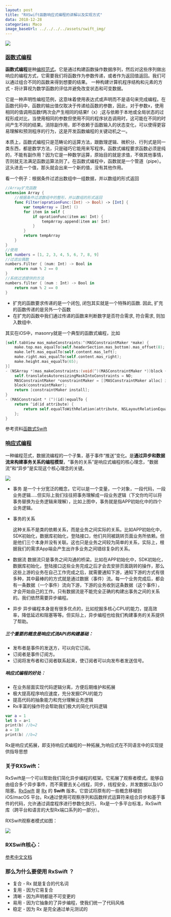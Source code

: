 ```yaml
---
layout: post
title: "RXSwift函数响应式编程的讲解以及实现方式"
data: 2018-12-28 
categories: Maco
image_baseUrl: ../../../../assets/swift_img/
---
```


![]({{layout.image_baseUrl}}rxswift.png)

### [函数式编程](https://en.wikipedia.org/wiki/Functional_programming)

**函数式编程**是种[编程范式](https://en.wikipedia.org/wiki/Programming_paradigm)。它是通过构建函数操作数据序列，然后对这些序列做出响应的编程方式，它需要我们将函数作为参数传递，或者作为返回值返回。我们可以通过组合不同的函数来得到想要的结果。 一种构建计算机程序结构和元素的方式 - 将计算视为数学函数的评估并避免改变状态和可变数据。

它是一种声明性编程范例，这意味着使用表达式或声明而不是语句来完成编程。在函数代码中，函数的输出值仅取决于传递给函数的参数，因此，对于参数x，使用相同的值调用函数f两次会产生相同的结果f（x）;这与依赖于本地或全局状态的过程形成对比，当使用相同的参数但使用不同的程序状态调用时，这可能在不同的时间产生不同的结果。消除副作用，即不依赖于函数输入的状态变化，可以使得更容易理解和预测程序的行为，这是开发函数编程的关键动机之一。

本质上，函数式编程只是范畴论的运算方法，跟数理逻辑、微积分、行列式是同一类东西，都是数学方法，只是碰巧它能用来写程序。函数式编程要求函数必须是纯的，不能有副作用？因为它是一种数学运算，原始目的就是求值，不做其他事情，否则就无法满足函数运算法则了。在函数式编程中，函数就是一个管道（pipe）。这头进去一个值，那头就会出来一个新的值，没有其他作用。

看一个例子：根据条件过滤出数组中一组数据，并以数组的形式返回

```swift
//Array扩充函数
extension Array {
    //根据条件过滤数组中的整形，并以数组的形式返回
    func Filter(oprationFunc:(Int) -> Bool) -> [Int] {
        var tempArray = [Int] ()
        for item in self {
            if oprationFunc(item as! Int) {
                tempArray.append(item as! Int)
            }
        }
        return tempArray
    }
}
//使用
let numbers = [1, 2, 3, 4, 5, 6, 7, 8, 9]
//过滤出偶数
numbers.Filter { (num: Int) -> Bool in
    return num % 2 == 0
}
//系统过滤提供的方法
numbers.filter { (num : Int) -> Bool in
    return num % 2 == 0
}
```

- 扩充的函数要求传递的是一个闭包, 闭包其实就是一个特殊的函数. 因此, 扩充的函数传递的是另外一个函数
- 在扩充的函数中我们通过传递的函数来判断数字是否符合需求, 符合需求, 则加入数组中.

其实在iOS中，masonry就是一个典型的函数式编程，比如

```objective-c
[self.tabView mas_makeConstraints:^(MASConstraintMaker *make) {
    make.top.mas_equalTo(self.headerSection.mas_bottom).mas_offset(8);
	make.left.mas_equalTo(self.content.mas_left);
	make.right.mas_equalTo(self.content.mas_right);
	make.height.mas_equalTo(65);
}]
- (NSArray *)mas_makeConstraints:(void(^)(MASConstraintMaker *))block {
    self.translatesAutoresizingMaskIntoConstraints = NO;
    MASConstraintMaker *constraintMaker = [[MASConstraintMaker alloc] initWithView:self];
    block(constraintMaker);
    return [constraintMaker install];
}
- (MASConstraint * (^)(id))equalTo {
    return ^id(id attribute) {
        return self.equalToWithRelation(attribute, NSLayoutRelationEqual);
    };
}
```

参考资料[函数式Swift](https://objccn.io/products/functional-swift/preview/)

### [响应式编程](https://doc.red-lang.org/zh-hans/reactivity.html#)

一种编程范式，数据流编程的一个子集，基于事件“推送”变化。是**通过异步和数据流来构建事务关系的编程模型**，“事务的关系”是响应式编程的核心理念，“数据流”和“异步”是实现这个核心理念的关键。

![](../../../../assets/swift_img/xiangying.png)

- 事务
  是一个十分宽泛的概念，它可以是一个变量，一个对象，一段代码，一段业务逻辑.....但实际上我们往往把事务理解成一段业务逻辑（下文你均可以将事务替换为业务逻辑来理解），比如上图中，事务就是指APP初始化中的四个业务逻辑。

- 事务的关系

  这种关系不是类的依赖关系，而是业务之间实际的关系。比如APP初始化中，SDK初始化，数据库初始化，登陆接口，他们共同被跳转页面业务所依赖。但是他们三个本身并没有关联。这也只是业务之间较为简单的关系，实际上，根据我们的需求App端会产生出许多业务之间错综复杂的关系。

- 数据流
  数据流只是事务之间沟通的桥梁。比如在APP初始化中，SDK初始化，数据库初始化，登陆接口这些业务完成之后才会去安排页面跳转的操作，那么这些上游的业务在自己工作完成之后，就需要通知下游，通知下游的方式有很多种，其中最棒的的方式就是通过数据（事件）流。每一个业务完成后，都会有一条数据（一个事件）流向下游，下游的业务收到这条数据（这个事件），才会开始自己的工作。只有数据流是不能完全正确的构建出事务之间的关系的。我们依然需要异步编程。

- 异步
  异步编程本身是有很多优点的，比如挖掘多核心CPU的能力，提高效率，降低延迟和阻塞等等。但实际上，异步编程也给我们构建事务的关系提供了帮助。

##### 三个重要的概念是响应式流API的构建基础：

- 发布者是事件的发送方，可以向它订阅。
- 订阅者是事件订阅方。
- 订阅将发布者和订阅者联系起来，使订阅者可以向发布者发送信号。

##### 响应式编程的好处：

- 在业务层面实现代码逻辑分离，方便后期维护和拓展
- 极大提高程序响应速度，充分发掘CPU的能力
- 提高代码的抽象能力和充分理解业务逻辑
- Rx丰富的操作符会帮助我们极大的简化代码逻辑

```swift
var a = 1
let b = a+1
print(b) //b=2
a = 10
print(b) //b=2
```

Rx是响应式拓展，即支持响应式编程的一种拓展,为响应式在不同语言中的实现提供指导思想

### 关于RXSwift：

RxSwift是一个可以帮助我们简化异步编程的框架。它拓展了观察者模式。能够自由组合多个异步事件，而不需要去关心线程，同步，线程安全，并发数据以及I/O阻塞。[RxSwift](https://github.com/ReactiveX/RxSwift) 是 [Rx](https://github.com/Reactive-Extensions/Rx.NET) 的 **Swift** 版本。它尝试将原有的一些概念移植到 iOS/macOS 平台。Rx通过使用可观察序列和函数样式运算符来组合异步和基于事件的代码，允许通过调度程序进行参数化执行。 Rx是一个多平台标准，RxSwift库（跨平台和语言的大型Rx端口系列的一部分）。

RXSwift观察者模式如图：

![](../../../../assets/swift_img/observer.jpg)

### RXSwift核心：

[参考中文文档](https://beeth0ven.github.io/RxSwift-Chinese-Documentation/content/rxswift_core.html)

### 那么为什么要使用 RxSwift ？

- 复合 - Rx 就是复合的代名词
- 复用 - 因为它易复合
- 清晰 - 因为声明都是不可变更的
- 易用 - 因为它抽象的了异步编程，使我们统一了代码风格
- 稳定 - 因为 Rx 是完全通过单元测试的